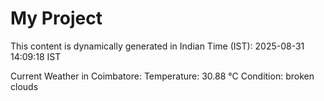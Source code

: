 # My Project

This content is dynamically generated in Indian Time (IST): 2025-08-31 14:09:18 IST


Current Weather in Coimbatore:
Temperature: 30.88 °C
Condition: broken clouds
